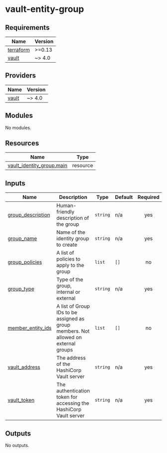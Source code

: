 <!-- BEGIN_TF_DOCS -->
# vault-entity-group

## Requirements

| Name | Version |
|------|---------|
| <a name="requirement_terraform"></a> [terraform](#requirement\_terraform) | >=0.13 |
| <a name="requirement_vault"></a> [vault](#requirement\_vault) | ~> 4.0 |

## Providers

| Name | Version |
|------|---------|
| <a name="provider_vault"></a> [vault](#provider\_vault) | ~> 4.0 |

## Modules

No modules.

## Resources

| Name | Type |
|------|------|
| [vault_identity_group.main](https://registry.terraform.io/providers/hashicorp/vault/latest/docs/resources/identity_group) | resource |

## Inputs

| Name | Description | Type | Default | Required |
|------|-------------|------|---------|:--------:|
| <a name="input_group_description"></a> [group\_description](#input\_group\_description) | Human-friendly description of the group | `string` | n/a | yes |
| <a name="input_group_name"></a> [group\_name](#input\_group\_name) | Name of the identity group to create | `string` | n/a | yes |
| <a name="input_group_policies"></a> [group\_policies](#input\_group\_policies) | A list of policies to apply to the group | `list` | `[]` | no |
| <a name="input_group_type"></a> [group\_type](#input\_group\_type) | Type of the group, internal or external | `string` | n/a | yes |
| <a name="input_member_entity_ids"></a> [member\_entity\_ids](#input\_member\_entity\_ids) | A list of Group IDs to be assigned as group members. Not allowed on external groups | `list` | `[]` | no |
| <a name="input_vault_address"></a> [vault\_address](#input\_vault\_address) | The address of the HashiCorp Vault server | `string` | n/a | yes |
| <a name="input_vault_token"></a> [vault\_token](#input\_vault\_token) | The authentication token for accessing the HashiCorp Vault server | `string` | n/a | yes |

## Outputs

No outputs.
<!-- END_TF_DOCS -->